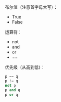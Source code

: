 布尔值（注意首字母大写）：
- True
- False

运算符：

- not
- and
- or
- ==

优先级（从高到低）：

```py
p == q
p != q
not p
p and q
p or q
```